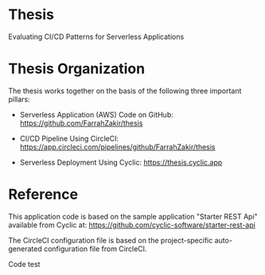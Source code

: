 # Thesis
Evaluating CI/CD Patterns for Serverless Applications

# Thesis Organization
The thesis works together on the basis of the following three important pillars:

- Serverless Application (AWS) Code on GitHub:
https://github.com/FarrahZakir/thesis

- CI/CD Pipeline Using CircleCI:
https://app.circleci.com/pipelines/github/FarrahZakir/thesis

- Serverless Deployment Using Cyclic:
https://thesis.cyclic.app

# Reference
This application code is based on the sample application "Starter REST Api" available from Cyclic at: https://github.com/cyclic-software/starter-rest-api  

The CircleCI configuration file is based on the project-specific auto-generated configuration file from CircleCI.  

Code test